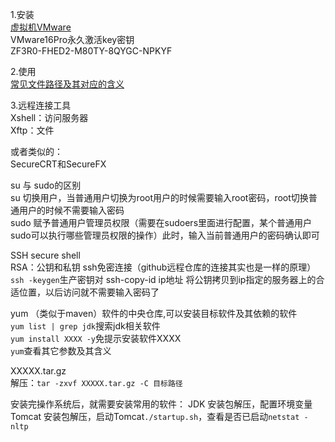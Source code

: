 1.安装  
[虚拟机VMware](../虚拟机安装.md)  
VMware16Pro永久激活key密钥  
ZF3R0-FHED2-M80TY-8QYGC-NPKYF

2.使用  
[常见文件路径及其对应的含义](../linux的文件权限与目录配置.md)  

3.远程连接工具  
Xshell：访问服务器    
Xftp：文件  

或者类似的：  
SecureCRT和SecureFX  

su 与 sudo的区别  
su 切换用户，当普通用户切换为root用户的时候需要输入root密码，root切换普通用户的时候不需要输入密码  
sudo 赋予普通用户管理员权限（需要在sudoers里面进行配置，某个普通用户sudo可以执行哪些管理员权限的操作）此时，输入当前普通用户的密码确认即可



SSH
secure shell  
RSA：公钥和私钥   ssh免密连接（github远程仓库的连接其实也是一样的原理）  
`ssh -keygen`生产密钥对  ssh-copy-id ip地址 将公钥拷贝到ip指定的服务器上的合适位置，以后访问就不需要输入密码了 

yum  （类似于maven）软件的中央仓库,可以安装目标软件及其依赖的软件  
`yum list | grep jdk`搜索jdk相关软件  
`yum install XXXX -y`免提示安装软件XXXX  
`yum`查看其它参数及其含义  

XXXXX.tar.gz  
解压：`tar -zxvf XXXXX.tar.gz -C 目标路径`


安装完操作系统后，就需要安装常用的软件：
JDK 安装包解压，配置环境变量
Tomcat 安装包解压，启动Tomcat`./startup.sh`，查看是否已启动`netstat -nltp`
